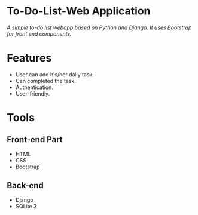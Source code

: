 # To-Do-List-Web Application
*A simple to-do list webapp based on Python and Django. It uses Bootstrap for front end components.*

# Features
* User can add his/her daily task.
* Can completed the task.
* Authentication.
* User-friendly.

# Tools
## Front-end Part
* HTML
* CSS
* Bootstrap
## Back-end
* Django
* SQLite 3

